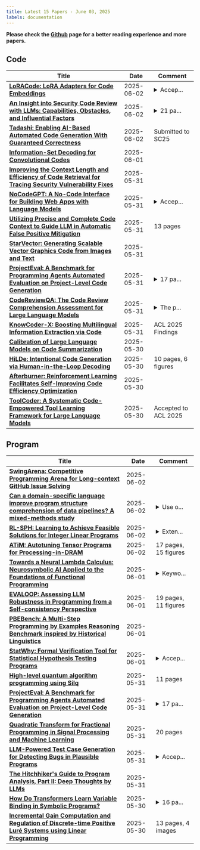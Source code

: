 ```yaml
---
title: Latest 15 Papers - June 03, 2025
labels: documentation
---
```

**Please check the [Github](https://github.com/zezhishao/MTS_Daily_ArXiv) page for a better reading experience and more papers.**

## Code
| **Title** | **Date** | **Comment** |
| --- | --- | --- |
| **[LoRACode: LoRA Adapters for Code Embeddings](http://arxiv.org/abs/2503.05315v2)** | 2025-06-02 | <details><summary>Accep...</summary><p>Accepted at the Deep Learning for Code (DL4C) Workshop at ICLR 2025</p></details> |
| **[An Insight into Security Code Review with LLMs: Capabilities, Obstacles, and Influential Factors](http://arxiv.org/abs/2401.16310v4)** | 2025-06-02 | <details><summary>21 pa...</summary><p>21 pages, 5 images, 8 tables, Manuscript submitted to a journal (2025)</p></details> |
| **[Tadashi: Enabling AI-Based Automated Code Generation With Guaranteed Correctness](http://arxiv.org/abs/2410.03210v2)** | 2025-06-02 | Submitted to SC25 |
| **[Information-Set Decoding for Convolutional Codes](http://arxiv.org/abs/2408.07621v4)** | 2025-06-01 |  |
| **[Improving the Context Length and Efficiency of Code Retrieval for Tracing Security Vulnerability Fixes](http://arxiv.org/abs/2503.22935v2)** | 2025-05-31 |  |
| **[NoCodeGPT: A No-Code Interface for Building Web Apps with Language Models](http://arxiv.org/abs/2310.14843v3)** | 2025-05-31 | <details><summary>Accep...</summary><p>Accepted at Software: Practice and Experience. Open access version available at: https://doi.org/10.1002/spe.3432</p></details> |
| **[Utilizing Precise and Complete Code Context to Guide LLM in Automatic False Positive Mitigation](http://arxiv.org/abs/2411.03079v2)** | 2025-05-31 | 13 pages |
| **[StarVector: Generating Scalable Vector Graphics Code from Images and Text](http://arxiv.org/abs/2312.11556v4)** | 2025-05-31 |  |
| **[ProjectEval: A Benchmark for Programming Agents Automated Evaluation on Project-Level Code Generation](http://arxiv.org/abs/2503.07010v2)** | 2025-05-31 | <details><summary>17 pa...</summary><p>17 pages (9 Appendix pages), 4 figures, 7 tables</p></details> |
| **[CodeReviewQA: The Code Review Comprehension Assessment for Large Language Models](http://arxiv.org/abs/2503.16167v2)** | 2025-05-31 | <details><summary>The p...</summary><p>The paper is published in Findings of the Association for Computational Linguistics (ACL 2025)</p></details> |
| **[KnowCoder-X: Boosting Multilingual Information Extraction via Code](http://arxiv.org/abs/2411.04794v3)** | 2025-05-31 | ACL 2025 Findings |
| **[Calibration of Large Language Models on Code Summarization](http://arxiv.org/abs/2404.19318v3)** | 2025-05-30 |  |
| **[HiLDe: Intentional Code Generation via Human-in-the-Loop Decoding](http://arxiv.org/abs/2505.22906v2)** | 2025-05-30 | 10 pages, 6 figures |
| **[Afterburner: Reinforcement Learning Facilitates Self-Improving Code Efficiency Optimization](http://arxiv.org/abs/2505.23387v2)** | 2025-05-30 |  |
| **[ToolCoder: A Systematic Code-Empowered Tool Learning Framework for Large Language Models](http://arxiv.org/abs/2502.11404v2)** | 2025-05-30 | Accepted to ACL 2025 |

## Program
| **Title** | **Date** | **Comment** |
| --- | --- | --- |
| **[SwingArena: Competitive Programming Arena for Long-context GitHub Issue Solving](http://arxiv.org/abs/2505.23932v2)** | 2025-06-02 |  |
| **[Can a domain-specific language improve program structure comprehension of data pipelines? A mixed-methods study](http://arxiv.org/abs/2505.16764v2)** | 2025-06-02 | <details><summary>Use o...</summary><p>Use of standard two-sided hypothesis tests and improved presentation</p></details> |
| **[RL-SPH: Learning to Achieve Feasible Solutions for Integer Linear Programs](http://arxiv.org/abs/2411.19517v6)** | 2025-06-02 | <details><summary>Exten...</summary><p>Extended version (19 pages, 7 figures). Accepted at the 2025 AAAI Workshop on AI to Accelerate Science and Engineering (AI2ASE)</p></details> |
| **[ATiM: Autotuning Tensor Programs for Processing-in-DRAM](http://arxiv.org/abs/2412.19630v3)** | 2025-06-02 | 17 pages, 15 figures |
| **[Towards a Neural Lambda Calculus: Neurosymbolic AI Applied to the Foundations of Functional Programming](http://arxiv.org/abs/2304.09276v2)** | 2025-06-01 | <details><summary>Keywo...</summary><p>Keywords: Machine Learning, Lambda Calculus, Neurosymbolic AI, Neural Networks, Transformer Model, Sequence-to-Sequence Models, Computational Models</p></details> |
| **[EVALOOP: Assessing LLM Robustness in Programming from a Self-consistency Perspective](http://arxiv.org/abs/2505.12185v2)** | 2025-06-01 | 19 pages, 11 figures |
| **[PBEBench: A Multi-Step Programming by Examples Reasoning Benchmark inspired by Historical Linguistics](http://arxiv.org/abs/2505.23126v2)** | 2025-06-01 |  |
| **[StatWhy: Formal Verification Tool for Statistical Hypothesis Testing Programs](http://arxiv.org/abs/2405.17492v3)** | 2025-06-01 | <details><summary>Accep...</summary><p>Accepted to CAV 2025 (the 37th International Conference on Computer Aided Verification)</p></details> |
| **[High-level quantum algorithm programming using Silq](http://arxiv.org/abs/2409.10231v2)** | 2025-05-31 | 11 pages |
| **[ProjectEval: A Benchmark for Programming Agents Automated Evaluation on Project-Level Code Generation](http://arxiv.org/abs/2503.07010v2)** | 2025-05-31 | <details><summary>17 pa...</summary><p>17 pages (9 Appendix pages), 4 figures, 7 tables</p></details> |
| **[Quadratic Transform for Fractional Programming in Signal Processing and Machine Learning](http://arxiv.org/abs/2503.09977v4)** | 2025-05-31 | 20 pages |
| **[LLM-Powered Test Case Generation for Detecting Bugs in Plausible Programs](http://arxiv.org/abs/2404.10304v2)** | 2025-05-31 | <details><summary>Accep...</summary><p>Accepted by the 63rd Annual Meeting of the Association for Computational Linguistics (ACL 2025) Main Track</p></details> |
| **[The Hitchhiker's Guide to Program Analysis, Part II: Deep Thoughts by LLMs](http://arxiv.org/abs/2504.11711v3)** | 2025-05-31 |  |
| **[How Do Transformers Learn Variable Binding in Symbolic Programs?](http://arxiv.org/abs/2505.20896v2)** | 2025-05-30 | <details><summary>16 pa...</summary><p>16 pages, 10 figures, 1 table. To appear in the Proceedings of the 42nd International Conference on Machine Learning (ICML 2025). v2: Added link to Variable Scope in abstract</p></details> |
| **[Incremental Gain Computation and Regulation of Discrete-time Positive Luré Systems using Linear Programming](http://arxiv.org/abs/2505.24386v1)** | 2025-05-30 | 13 pages, 4 images |

